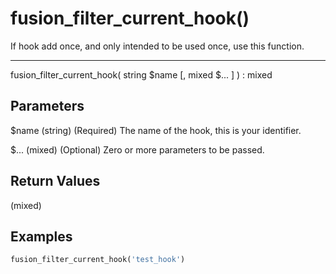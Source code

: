 # fusion_filter_current_hook()

If hook add once, and only intended to be used once, use this function.

---

fusion_filter_current_hook( string $name [, mixed $... ] ) : mixed

## Parameters

$name (string) (Required) The name of the hook, this is your identifier.

$... (mixed) (Optional) Zero or more parameters to be passed.

## Return Values

(mixed)

## Examples

```php
fusion_filter_current_hook('test_hook')
```
